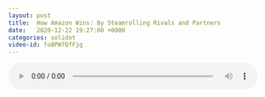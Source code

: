 ```yaml
---
layout: post
title:  How Amazon Wins: By Steamrolling Rivals and Partners
date:   2020-12-22 19:27:00 +0000
categories: solidot
video-id: fo8PW7QfFjg
---
```


<audio src="/assets/fb93236c35d2443dfb2db992a10f1d8f.mp3" style="width: 100%;" controls></audio>

